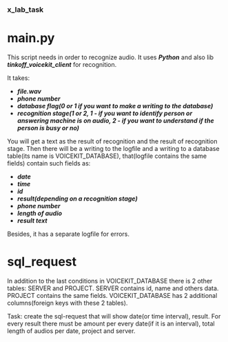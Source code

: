 ### x_lab_task

# main.py
This script needs in order to recognize audio. It uses ***Python*** and also lib ***tinkoff_voicekit_client*** for recognition. 

It takes:

* ***file.wav***
* ***phone number***
* ***database flag(0 or 1 if you want to make a writing to the database)***
* ***recognition stage(1 or 2, 1 - if you want to identify person or answering machine is on audio, 2 - if you want to understand if the person is busy or no)***

You will get a text as the result of recognition and the result of recognition stage.
Then there will be a writing to the logfile and a writing to a database table(its name is VOICEKIT_DATABASE), that(logfile contains the same fields) contain such fields as:

* ***date***
* ***time***
* ***id***
* ***result(depending on a recognition stage)***
* ***phone number***
* ***length of audio***
* ***result text***

Besides, it has a separate logfile for errors.


# sql_request

In addition to the last conditions in VOICEKIT_DATABASE there is 2 other tables: SERVER and PROJECT.
SERVER contains id, name and others data. PROJECT contains the same fields.
VOICEKIT_DATABASE has 2 additional columns(foreign keys with these 2 tables).

Task: create the sql-request that will show date(or time interval), result. For every result there must be amount per every date(if it is an interval), 
total length of audios per date, project and server.
